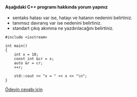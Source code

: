 #### Aşağıdaki C++ programı hakkında yorum yapınız

+ sentaks hatası var ise, hatayı ve hatanın nedenini belirtiniz.
+ tanımsız davranış var ise nedenini belirtiniz.
+ standart çıkış akımına ne yazdırılacağını belirtiniz.


```
#include <iostream>

int main()
{
	int x = 10;
	const int &cr = x;
	auto &r = cr;
	++r;

	std::cout << "x = " << x << "\n";
}
```

[Ödevin cevabı için](https://www.youtube.com/watch?v=AYVwPKvnmPI)
